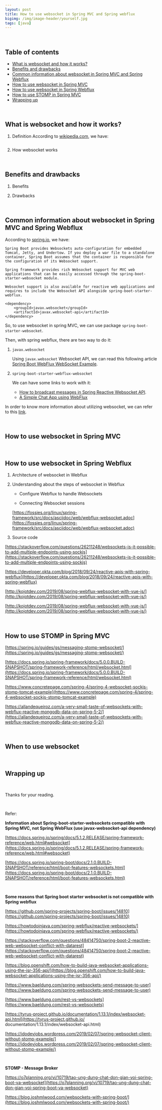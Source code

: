 ```yaml
---
layout: post
title: How to use websocket in Spring MVC and Spring webflux
bigimg: /img/image-header/yourself.jpg
tags: [java]
---
```





<br>

## Table of contents
- [What is websocket and how it works?](#what-is-websocket-and-how-it-works?)
- [Benefits and drawbacks](#benefits-and-drawbacks)
- [Common information about websocket in Spring MVC and Spring Webflux](#common-information-about-websocket-in-spring-mvc-and-spring-webflux)
- [How to use websocket in Spring MVC](#how-to-use-websocket-in-spring-mvc)
- [How to use websocket in Spring Webflux](#how-to-use-websocket-in-spring-webflux)
- [How to use STOMP in Spring MVC](#how-to-use-stomp-in-spring-mvc)
- [Wrapping up](#wrapping-up)

<br>

## What is websocket and how it works?
1. Definition
    According to [wikipedia.com](), we have:
    
    ```

    ```

2. How websocket works





<br>

## Benefits and drawbacks

1. Benefits




2. Drawbacks




<br>

## Common information about websocket in Spring MVC and Spring Webflux
According to [spring.io](https://docs.spring.io/spring-boot/docs/2.1.0.BUILD-SNAPSHOT/reference/html/boot-features-websockets.html), we have:

```
Spring Boot provides Websockets auto-configuration for embedded Tomcat, Jetty, and Undertow. If you deploy a war file to a standalone container, Spring Boot assumes that the container is responsible for the configuration of its Websocket support.

Spring framework provides rich Websocket support for MVC web applications that can be easily accessed through the spring-boot-starter-websocket module.

Websocket support is also available for reactive web applications and requires to include the Websocket API alongside spring-boot-starter-webflux.

<dependency>
    <groupId>javax.websocket</groupId>
    <artifactId>javax.websocket-api</artifactId>
</dependency>
```

So, to use websocket in spring MVC, we can use package ```spring-boot-starter-websocket```.

Then, with spring webflux, there are two way to do it:
1. ```javax.websocket```

    Using ```javax.websocket``` Websocket API, we can read this following article [Spring Boot WebFlux WebSocket Example](https://howtodoinjava.com/spring-webflux/reactive-websockets/).

2. ```spring-boot-starter-webflux-websocket```

    We can have some links to work with it:
    - [How to broadcast messages in Spring Reactive Websocket API](https://stackoverflow.com/questions/54962814/how-to-broadcast-messages-in-spring-reactive-websocket-api).
    - [A Simple Chat App using WebFlux](https://github.com/monkey-codes/java-reactive-chat)

In order to know more information about utilizing websocket, we can refer to this [link](https://github.com/spring-projects/spring-boot/issues/14810).

<br>

## How to use websocket in Spring MVC




<br>

## How to use websocket in Spring Webflux
1. Architecture of websocket in Webflux



2. Understanding about the steps of websocket in Webflux

    - Configure Webflux to handle Websockets


    - Connecting Websocket sessions



    [https://fossies.org/linux/spring-framework/src/docs/asciidoc/web/webflux-websocket.adoc](https://fossies.org/linux/spring-framework/src/docs/asciidoc/web/webflux-websocket.adoc)

3. Source code


[https://stackoverflow.com/questions/26211248/websockets-is-it-possible-to-add-multiple-endpoints-using-sockjs](https://stackoverflow.com/questions/26211248/websockets-is-it-possible-to-add-multiple-endpoints-using-sockjs)


[https://developer.okta.com/blog/2018/09/24/reactive-apis-with-spring-webflux](https://developer.okta.com/blog/2018/09/24/reactive-apis-with-spring-webflux)

[http://kojotdev.com/2019/08/spring-webflux-websocket-with-vue-js/](http://kojotdev.com/2019/08/spring-webflux-websocket-with-vue-js/)


[http://kojotdev.com/2019/08/spring-webflux-websocket-with-vue-js/](http://kojotdev.com/2019/08/spring-webflux-websocket-with-vue-js/)



<br>

## How to use STOMP in Spring MVC

[https://spring.io/guides/gs/messaging-stomp-websocket/](https://spring.io/guides/gs/messaging-stomp-websocket/)

[https://docs.spring.io/spring-framework/docs/5.0.0.BUILD-SNAPSHOT/spring-framework-reference/html/websocket.html](https://docs.spring.io/spring-framework/docs/5.0.0.BUILD-SNAPSHOT/spring-framework-reference/html/websocket.html)

[https://www.concretepage.com/spring-4/spring-4-websocket-sockjs-stomp-tomcat-example](https://www.concretepage.com/spring-4/spring-4-websocket-sockjs-stomp-tomcat-example)

[https://allandequeiroz.com/a-very-small-taste-of-websockets-with-webflux-reactive-mongodb-data-on-spring-5-2/](https://allandequeiroz.com/a-very-small-taste-of-websockets-with-webflux-reactive-mongodb-data-on-spring-5-2/)

<br>

## When to use websocket




<br>

## Wrapping up





<br>

Thanks for your reading.

<br>

Refer:

**Information about Spring-boot-starter-websockets compatible with Spring MVC, not Spring WebFlux (use javax-websocket-api dependency)**

[https://docs.spring.io/spring/docs/5.1.2.RELEASE/spring-framework-reference/web.html#websocket](https://docs.spring.io/spring/docs/5.1.2.RELEASE/spring-framework-reference/web.html#websocket)

[https://docs.spring.io/spring-boot/docs/2.1.0.BUILD-SNAPSHOT/reference/html/boot-features-websockets.html](https://docs.spring.io/spring-boot/docs/2.1.0.BUILD-SNAPSHOT/reference/html/boot-features-websockets.html)

<br>

**Some reasons that Spring boot starter websocket is not compatible with Spring webflux**

[https://github.com/spring-projects/spring-boot/issues/14810](https://github.com/spring-projects/spring-boot/issues/14810)

[https://howtodoinjava.com/spring-webflux/reactive-websockets/](https://howtodoinjava.com/spring-webflux/reactive-websockets/)

[https://stackoverflow.com/questions/48414750/spring-boot-2-reactive-web-websocket-conflict-with-datarest](https://stackoverflow.com/questions/48414750/spring-boot-2-reactive-web-websocket-conflict-with-datarest)

[https://blog.openshift.com/how-to-build-java-websocket-applications-using-the-jsr-356-api/](https://blog.openshift.com/how-to-build-java-websocket-applications-using-the-jsr-356-api/)

[https://www.baeldung.com/spring-websockets-send-message-to-user](https://www.baeldung.com/spring-websockets-send-message-to-user)

[https://www.baeldung.com/rest-vs-websockets](https://www.baeldung.com/rest-vs-websockets)

[https://tyrus-project.github.io/documentation/1.13.1/index/websocket-api.html](https://tyrus-project.github.io/
documentation/1.13.1/index/websocket-api.html)

[https://idodevjobs.wordpress.com/2019/02/07/spring-websocket-client-without-stomp-example/](https://idodevjobs.wordpress.com/2019/02/07/spring-websocket-client-without-stomp-example/)

<br>

**STOMP - Message Broker**

[https://o7planning.org/vi/10719/tao-ung-dung-chat-don-gian-voi-spring-boot-va-websocket](https://o7planning.org/vi/10719/tao-ung-dung-chat-don-gian-voi-spring-boot-va-websocket)

[https://blog.joshmlwood.com/websockets-with-spring-boot/](https://blog.joshmlwood.com/websockets-with-spring-boot/)